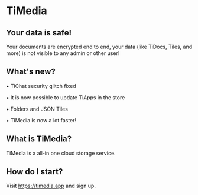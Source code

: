 # TiMedia


## Your data is safe!
Your documents are encrypted end to end, your data (like TiDocs, Tiles, and more) is not visible to any admin or other user!


## What's new?
• TiChat security glitch fixed

• It is now possible to update TiApps in the store

• Folders and JSON Tiles

• TiMedia is now a lot faster!

## What is TiMedia?
TiMedia is a all-in one cloud storage service.

## How do I start?
Visit https://timedia.app and sign up.
